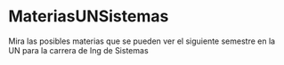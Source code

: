 # MateriasUNSistemas
Mira las posibles materias que se pueden ver el siguiente semestre en la UN para la carrera de Ing de Sistemas

